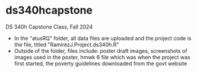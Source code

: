 # ds340hcapstone
DS 340h Capstone Class, Fall 2024 


- In the "atusRQ" folder, all data files are uploaded and the project code is the file, titled "RamirezJ.Project.ds340h.R"
- Outside of the folder, files include: poster draft images, screenshots of images used in the poster, hmwk 6 file which was when the project was first started, the poverty guidelines downloaded from the govt website
